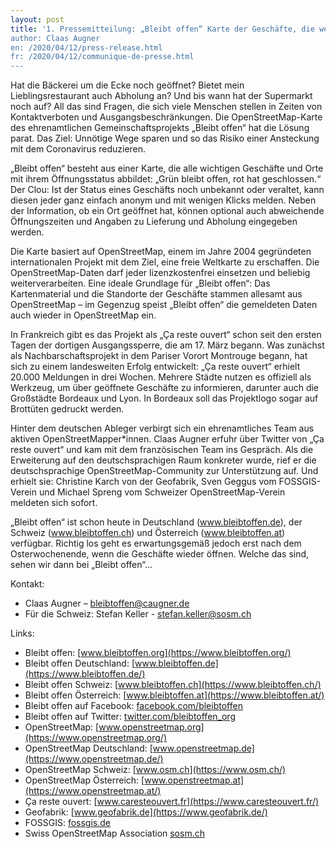 ```yaml
---
layout: post
title: '1. Pressemitteilung: „Bleibt offen“ Karte der Geschäfte, die weiterhin geöffnet sind
author: Claas Augner
en: /2020/04/12/press-release.html
fr: /2020/04/12/communique-de-presse.html
---
```


Hat die Bäckerei um die Ecke noch geöffnet? Bietet mein Lieblingsrestaurant auch Abholung an? Und bis wann hat der Supermarkt noch auf? All das sind Fragen, die sich viele Menschen stellen in Zeiten von Kontaktverboten und Ausgangsbeschränkungen. Die OpenStreetMap-Karte des ehrenamtlichen Gemeinschaftsprojekts „Bleibt offen“ hat die Lösung parat. Das Ziel: Unnötige Wege sparen und so das Risiko einer Ansteckung mit dem Coronavirus reduzieren.

„Bleibt offen“ besteht aus einer Karte, die alle wichtigen Geschäfte und Orte mit ihrem Öffnungsstatus abbildet: „Grün bleibt offen, rot hat geschlossen.“ Der Clou: Ist der Status eines Geschäfts noch unbekannt oder veraltet, kann diesen jeder ganz einfach anonym und mit wenigen Klicks melden. Neben der Information, ob ein Ort geöffnet hat, können optional auch abweichende Öffnungszeiten und Angaben zu Lieferung und Abholung eingegeben werden.

Die Karte basiert auf OpenStreetMap, einem im Jahre 2004 gegründeten internationalen Projekt mit dem Ziel, eine freie Weltkarte zu erschaffen. Die OpenStreetMap-Daten darf jeder lizenzkostenfrei einsetzen und beliebig weiterverarbeiten. Eine ideale Grundlage für „Bleibt offen“: Das Kartenmaterial und die Standorte der Geschäfte stammen allesamt aus OpenStreetMap – im Gegenzug speist „Bleibt offen“ die gemeldeten Daten auch wieder in OpenStreetMap ein.

In Frankreich gibt es das Projekt als „Ça reste ouvert“ schon seit den ersten Tagen der dortigen Ausgangssperre, die am 17. März begann. Was zunächst als Nachbarschaftsprojekt in dem Pariser Vorort Montrouge begann, hat sich zu einem landesweiten Erfolg entwickelt: „Ça reste ouvert“ erhielt 20.000 Meldungen in drei Wochen. Mehrere Städte nutzen es offiziell als Werkzeug, um über geöffnete Geschäfte zu informieren, darunter auch die Großstädte Bordeaux und Lyon. In Bordeaux soll das Projektlogo sogar auf Brottüten gedruckt werden.

Hinter dem deutschen Ableger verbirgt sich ein ehrenamtliches Team aus aktiven OpenStreetMapper\*innen. Claas Augner erfuhr über Twitter von „Ça reste ouvert“ und kam mit dem französischen Team ins Gespräch. Als die Erweiterung auf den deutschsprachigen Raum konkreter wurde, rief er die deutschsprachige OpenStreetMap-Community zur Unterstützung auf. Und erhielt sie: Christine Karch von der Geofabrik, Sven Geggus vom FOSSGIS-Verein und Michael Spreng vom Schweizer OpenStreetMap-Verein meldeten sich sofort.

„Bleibt offen“ ist schon heute in Deutschland (www.bleibtoffen.de), der Schweiz (www.bleibtoffen.ch) und Österreich (www.bleibtoffen.at) verfügbar. Richtig los geht es erwartungsgemäß jedoch erst nach dem Osterwochenende, wenn die Geschäfte wieder öffnen. Welche das sind, sehen wir dann bei „Bleibt offen“…

Kontakt:
* Claas Augner – bleibtoffen@caugner.de
* Für die Schweiz: Stefan Keller - stefan.keller@sosm.ch

Links:
* Bleibt offen: [www.bleibtoffen.org](https://www.bleibtoffen.org/)
* Bleibt offen Deutschland: [www.bleibtoffen.de](https://www.bleibtoffen.de/)
* Bleibt offen Schweiz: [www.bleibtoffen.ch](https://www.bleibtoffen.ch/)
* Bleibt offen Österreich: [www.bleibtoffen.at](https://www.bleibtoffen.at/)
* Bleibt offen auf Facebook: [facebook.com/bleibtoffen](https://www.facebook.com/bleibtoffen)
* Bleibt offen auf Twitter: [twitter.com/bleibtoffen_org](https://www.twitter.com/bleibtoffen_org)
* OpenStreetMap: [www.openstreetmap.org](https://www.openstreetmap.org/)
* OpenStreetMap Deutschland: [www.openstreetmap.de](https://www.openstreetmap.de/)
* OpenStreetMap Schweiz: [www.osm.ch](https://www.osm.ch/)
* OpenStreetMap Österreich: [www.openstreetmap.at](https://www.openstreetmap.at/)
* Ça reste ouvert: [www.caresteouvert.fr](https://www.caresteouvert.fr/)
* Geofabrik: [www.geofabrik.de](https://www.geofabrik.de/)
* FOSSGIS: [fossgis.de](https://fossgis.de/)
* Swiss OpenStreetMap Association [sosm.ch](https://sosm.ch/)

